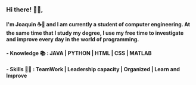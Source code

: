 ### Hi there! 👋🏽, 

#### I'm Joaquin ☕🍃 and I am currently a student of computer engineering. At the same time that I study my degree, I use my free time to investigate and improve every day in the world of programming.

#### - Knowledge 📚 : JAVA | PYTHON | HTML | CSS | MATLAB 
#### - Skills 💪🏽 : TeamWork | Leadership capacity | Organized | Learn and Improve
